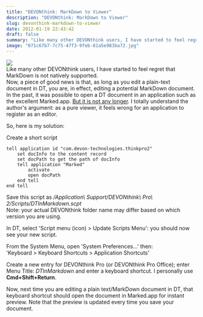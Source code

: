 ```yaml
---
title: "DEVONthink: MarkDown to Viewer"
description: "DEVONthink: MarkDown to Viewer"
slug: devonthink-markdown-to-viewer
date: 2012-01-19 22:43:42
draft: false
summary: "Like many other DEVONthink users, I have started to feel regret that MarkDown is not natively supported.Now, a piece of good news is that, as long as you edit a plain-text document in DT, you are, in effect, editing a potential MarkDown document.In the past, it was possible to open a DT document in an application such as the excellent Marked.app. But it is not any longer. I totally understand the author's argument: as a pure viewer, it feels wrong for an application to register as an editor."
image: "071c67b7-7c75-47f3-9feb-81a5e983ba72.jpg"
---
```



![](/images/DateLine.jpg)  
Like many other DEVONthink users, I have started to feel regret that MarkDown
is not natively supported.  
Now, a piece of good news is that, as long as you edit a plain-text document
in DT, you are, in effect, editing a potential MarkDown document.  
In the past, it was possible to open a DT document in an application such as
the excellent Marked.app. [But it is not any longer](http://support.markedapp.com/discussions/problems/30-marked-no-longer-appears-in-open-with-context-menu). I totally understand the author's
argument: as a pure viewer, it feels wrong for an application to register as
an editor.

So, here is my solution:

Create a short script

```applescript
tell application id "com.devon-technologies.thinkpro2"  
    set docInfo to the content record  
    set docPath to get the path of docInfo  
    tell application "Marked"  
        activate  
        open docPath  
    end tell  
end tell
```

Save this script as _/Application\ Support/DEVONthink\ Pro\ 2/Scripts/DTInMarkdown.scpt_  
Note: your actual DEVONthink folder name may differ based on which version you
are using.

In DT, select 'Script menu (icon) > Update Scripts Menu': you should now see your new script.

From the System Menu, open 'System Preferences...' then:  
'Keyboard > Keyboard Shortcuts > Application Shortcuts'

Create a new entry for DEVONthink Pro (or DEVONthink Pro Office); enter Menu
Title: _DTInMarkdown_ and enter a keyboard shortcut. I personally use
**Cmd+Shift+Return**.

Now, next time you are editing a plain text/MarkDown document in DT, that
keyboard shortcut should open the document in Marked.app for instant preview.
Note that the preview is updated every time you save your document.

